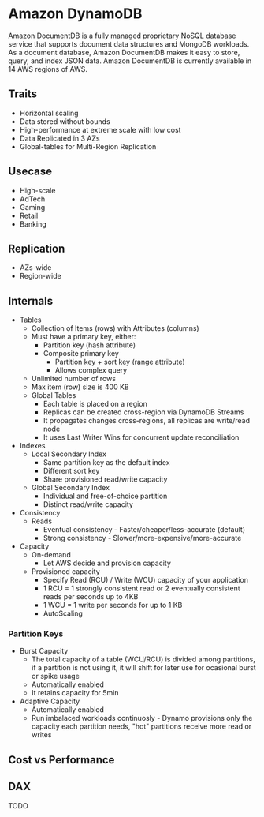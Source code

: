# Amazon DynamoDB

Amazon DocumentDB is a fully managed proprietary NoSQL database service that supports document data structures and MongoDB workloads. As a document database, Amazon DocumentDB makes it easy to store, query, and index JSON data. Amazon DocumentDB is currently available in 14 AWS regions of AWS.

## Traits

* Horizontal scaling
* Data stored without bounds
* High-performance at extreme scale with low cost
* Data Replicated in 3 AZs
* Global-tables for Multi-Region Replication

## Usecase

* High-scale
* AdTech
* Gaming
* Retail
* Banking

## Replication

* AZs-wide
* Region-wide

## Internals

* Tables
  * Collection of Items (rows) with Attributes (columns)
  * Must have a primary key, either:
    * Partition key (hash attribute)
    * Composite primary key
      * Partition key + sort key (range attribute)
      * Allows complex query
  * Unlimited number of rows
  * Max item (row) size is 400 KB
  * Global Tables
    * Each table is placed on a region
    * Replicas can be created cross-region via DynamoDB Streams
    * It propagates changes cross-regions, all replicas are write/read node
    * It uses Last Writer Wins for concurrent update reconciliation
* Indexes
  * Local Secondary Index
    * Same partition key as the default index
    * Different sort key
    * Share provisioned read/write capacity
  * Global Secondary Index
    * Individual and free-of-choice partition
    * Distinct read/write capacity
* Consistency
  * Reads
    * Eventual consistency - Faster/cheaper/less-accurate (default)
    * Strong consistency - Slower/more-expensive/more-accurate
* Capacity
  * On-demand
    * Let AWS decide and provision capacity
  * Provisioned capacity
    * Specify Read (RCU) / Write (WCU) capacity of your application
    * 1 RCU = 1 strongly consistent read or 2 eventually consistent reads per seconds up to 4KB
    * 1 WCU = 1 write per seconds for up to 1 KB
    * AutoScaling

### Partition Keys

* Burst Capacity
  * The total capacity of a table (WCU/RCU) is divided among partitions, if a partition is not using it, it will shift for later use for ocasional burst or spike usage
  * Automatically enabled
  * It retains capacity for 5min
* Adaptive Capacity
  * Automatically enabled
  * Run imbalaced workloads continuosly - Dynamo provisions only the capacity each partition needs, "hot" partitions receive more read or writes

## Cost vs Performance

## DAX
TODO
